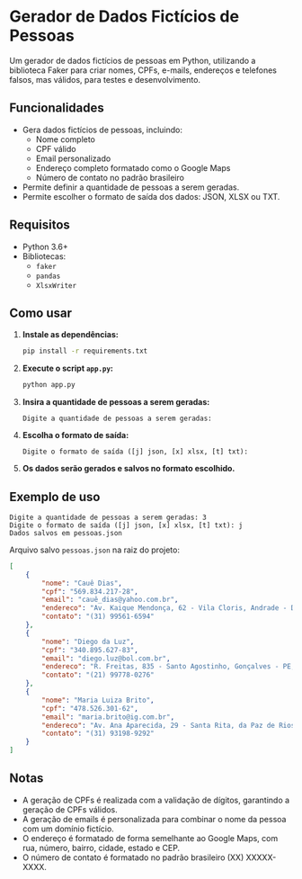 # Gerador de Dados Fictícios de Pessoas

Um gerador de dados fictícios de pessoas em Python, utilizando a biblioteca 
Faker para criar nomes, CPFs, e-mails, endereços e telefones falsos, mas 
válidos, para testes e desenvolvimento.

## Funcionalidades

* Gera dados fictícios de pessoas, incluindo:
    * Nome completo
    * CPF válido
    * Email personalizado
    * Endereço completo formatado como o Google Maps
    * Número de contato no padrão brasileiro
* Permite definir a quantidade de pessoas a serem geradas.
* Permite escolher o formato de saída dos dados: JSON, XLSX ou TXT.

## Requisitos

* Python 3.6+
* Bibliotecas:
    * `faker`
    * `pandas`
    * `XlsxWriter`

## Como usar

1. **Instale as dependências:**
   ```bash
   pip install -r requirements.txt
   ```
2. **Execute o script `app.py`:**
   ```bash
   python app.py
   ```
3. **Insira a quantidade de pessoas a serem geradas:**
   ```
   Digite a quantidade de pessoas a serem geradas: 
   ```
4. **Escolha o formato de saída:**
   ```
   Digite o formato de saída ([j] json, [x] xlsx, [t] txt): 
   ```
5. **Os dados serão gerados e salvos no formato escolhido.**

## Exemplo de uso

```
Digite a quantidade de pessoas a serem geradas: 3
Digite o formato de saída ([j] json, [x] xlsx, [t] txt): j
Dados salvos em pessoas.json
```

Arquivo salvo `pessoas.json` na raiz do projeto:

```json
[
    {
        "nome": "Cauê Dias",
        "cpf": "569.834.217-28",
        "email": "cauê_dias@yahoo.com.br",
        "endereco": "Av. Kaique Mendonça, 62 - Vila Cloris, Andrade - DF, 08029-713",
        "contato": "(31) 99561-6594"
    },
    {
        "nome": "Diego da Luz",
        "cpf": "340.895.627-83",
        "email": "diego.luz@bol.com.br",
        "endereco": "R. Freitas, 835 - Santo Agostinho, Gonçalves - PE, 18884-066",
        "contato": "(21) 99778-0276"
    },
    {
        "nome": "Maria Luiza Brito",
        "cpf": "478.526.301-62",
        "email": "maria.brito@ig.com.br",
        "endereco": "Av. Ana Aparecida, 29 - Santa Rita, da Paz de Rios - RJ, 26512-677",
        "contato": "(31) 93198-9292"
    }
]
```

##  Notas

* A geração de CPFs é realizada com a validação de dígitos, garantindo a 
  geração de CPFs válidos.
* A geração de emails é personalizada para combinar o nome da pessoa com um 
  domínio fictício.
* O endereço é formatado de forma semelhante ao Google Maps, com rua, número, 
  bairro, cidade, estado e CEP.
* O número de contato é formatado no padrão brasileiro (XX) XXXXX-XXXX.

